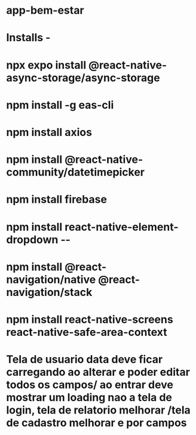 # app-bem-estar

# Installs - 

# npx expo install @react-native-async-storage/async-storage

# npm install -g eas-cli

# npm install axios 

# npm install @react-native-community/datetimepicker

# npm install firebase

# npm install react-native-element-dropdown --

# npm install @react-navigation/native @react-navigation/stack

# npm install react-native-screens react-native-safe-area-context

# Tela de usuario data deve ficar carregando ao alterar e poder editar todos os campos/ ao entrar deve mostrar um loading nao a tela de login, tela de relatorio melhorar /tela de cadastro melhorar e por campos

